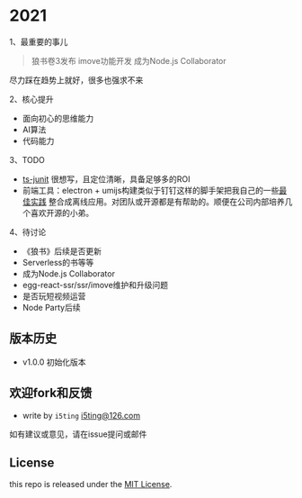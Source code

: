 # 2021

1、最重要的事儿

> 狼书卷3发布
> imove功能开发
> 成为Node.js Collaborator

尽力踩在趋势上就好，很多也强求不来

2、核心提升

- 面向初心的思维能力
- AI算法
- 代码能力

3、TODO

- [ts-junit](https://github.com/i5ting/ts-junit) 很想写，且定位清晰，具备足够多的ROI
- 前端工具：electron + umijs构建类似于钉钉这样的脚手架把我自己的一些[最佳实践](https://github.com/i5ting/i5ting-mac-init) 整合成离线应用。对团队或开源都是有帮助的。顺便在公司内部培养几个喜欢开源的小弟。

4、待讨论

- 《狼书》后续是否更新
- Serverless的书等等
- 成为Node.js Collaborator
- egg-react-ssr/ssr/imove维护和升级问题
- 是否玩短视频运营
- Node Party后续

## 版本历史

- v1.0.0 初始化版本

## 欢迎fork和反馈

- write by `i5ting` i5ting@126.com

如有建议或意见，请在issue提问或邮件

## License

this repo is released under the [MIT
License](http://www.opensource.org/licenses/MIT).
